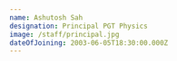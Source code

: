 ```yaml
---
name: Ashutosh Sah
designation: Principal PGT Physics
image: /staff/principal.jpg
dateOfJoining: 2003-06-05T18:30:00.000Z
---
```



